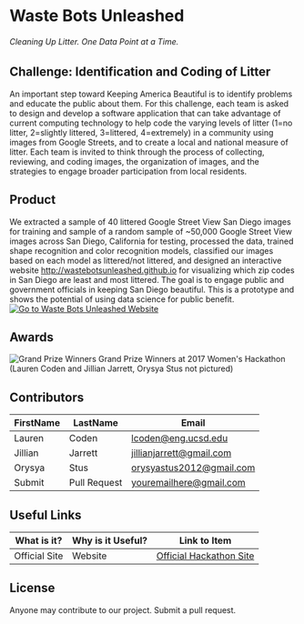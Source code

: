 # Waste Bots Unleashed
###### Cleaning Up Litter. One Data Point at a Time.


## Challenge: Identification and Coding of Litter
An important step toward Keeping America Beautiful is to identify problems and educate the public about them. For this challenge, each team is asked to design and develop a software application that can take advantage of current computing technology to help code the varying levels of litter (1=no litter, 2=slightly littered, 3=littered, 4=extremely) in a community using images from Google Streets, and to create a local and national measure of litter. Each team is invited to think through the process of collecting, reviewing, and coding images, the organization of images, and the strategies to engage broader participation from local residents. 

## Product
We extracted a sample of 40 littered Google Street View San Diego images for training and sample of a random sample of ~50,000 Google Street View images across San Diego, California for testing, processed the data, trained shape recognition and color recognition models, classified our images based on each model as littered/not littered, and designed an interactive website http://wastebotsunleashed.github.io for visualizing which zip codes in San Diego are least and most littered. The goal is to engage public and government officials in keeping San Diego beautiful. This is a prototype and shows the potential of using data science for public benefit.
</br>
<a href="http://wastebotsunleashed.github.io/">
<img src="https://github.com/wastebotsunleashed/wastebotsunleashed.github.io/blob/master/Images/dashboard_title.PNG" alt="Go to Waste Bots Unleashed Website">
</a>

## Awards
![Grand Prize Winners](https://github.com/wastebotsunleashed/wastebotsunleashed.github.io/blob/master/Images/Award.PNG)
Grand Prize Winners at 2017 Women's Hackathon (Lauren Coden and Jillian Jarrett, Orysya Stus not pictured) </br>

## Contributors
FirstName | LastName | Email
--- | --- | ---
Lauren  |  Coden  | <lcoden@eng.ucsd.edu>
Jillian  | Jarrett  |  <jillianjarrett@gmail.com>
Orysya  |  Stus | <orysyastus2012@gmail.com>
Submit  |  Pull Request | <youremailhere@gmail.com>

## Useful Links
What is it? | Why is it Useful? | Link to Item
--- | --- | ---
Official Site | Website |  [Official Hackathon Site](http://sandiegohackathon.org/us/san-diego-womens-hackathon--csusm "Official Site")

## License
Anyone may contribute to our project. Submit a pull request. 
